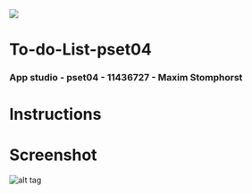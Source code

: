 <img src='https://bettercodehub.com/edge/badge/majstomphorst/To-do-List-pset04?branch=master'>

# To-do-List-pset04
### App studio - pset04 - 11436727 - Maxim Stomphorst

# Instructions


# Screenshot
![alt tag]()
